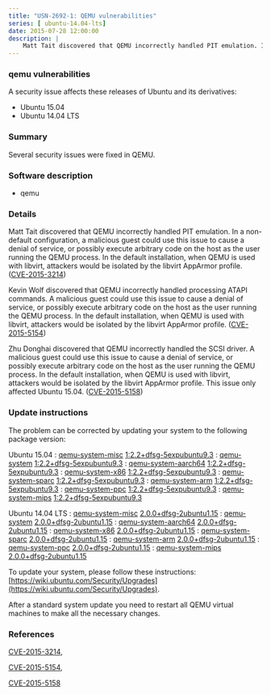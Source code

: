 ```yaml
---
title: "USN-2692-1: QEMU vulnerabilities"
series: [ ubuntu-14.04-lts]
date: 2015-07-28 12:00:00
description: |
    Matt Tait discovered that QEMU incorrectly handled PIT emulation. In a non-default configuration, a malicious guest could use this issue to cause a denial of service, or possibly execute arbitrary code on the host as the user running the QEMU process. In the default installation, when QEMU is used with libvirt, attackers would be isolated by the libvirt AppArmor profile. ([CVE-2015-3214](http://people.ubuntu.com/~ubuntu-security/cve/CVE-2015-3214))
--- 
```

 
 


### qemu vulnerabilities

A security issue affects these releases of Ubuntu and its derivatives:

* Ubuntu 15.04
* Ubuntu 14.04 LTS

### Summary

Several security issues were fixed in QEMU. 

### Software description

* qemu 

### Details

Matt Tait discovered that QEMU incorrectly handled PIT emulation. In a non-default configuration, a malicious guest could use this issue to cause a denial of service, or possibly execute arbitrary code on the host as the user running the QEMU process. In the default installation, when QEMU is used with libvirt, attackers would be isolated by the libvirt AppArmor profile. ([CVE-2015-3214](http://people.ubuntu.com/~ubuntu-security/cve/CVE-2015-3214))

Kevin Wolf discovered that QEMU incorrectly handled processing ATAPI commands. A malicious guest could use this issue to cause a denial of service, or possibly execute arbitrary code on the host as the user running the QEMU process. In the default installation, when QEMU is used with libvirt, attackers would be isolated by the libvirt AppArmor profile. ([CVE-2015-5154](http://people.ubuntu.com/~ubuntu-security/cve/CVE-2015-5154))

Zhu Donghai discovered that QEMU incorrectly handled the SCSI driver. A malicious guest could use this issue to cause a denial of service, or possibly execute arbitrary code on the host as the user running the QEMU process. In the default installation, when QEMU is used with libvirt, attackers would be isolated by the libvirt AppArmor profile. This issue only affected Ubuntu 15.04. ([CVE-2015-5158](http://people.ubuntu.com/~ubuntu-security/cve/CVE-2015-5158)) 

### Update instructions

The problem can be corrected by updating your system to the following package version:

Ubuntu 15.04
 : [qemu-system-misc](https://launchpad.net/ubuntu/+source/qemu) <span> [1:2.2+dfsg-5expubuntu9.3](https://launchpad.net/ubuntu/+source/qemu/1:2.2+dfsg-5expubuntu9.3) </span> 
 : [qemu-system](https://launchpad.net/ubuntu/+source/qemu) <span> [1:2.2+dfsg-5expubuntu9.3](https://launchpad.net/ubuntu/+source/qemu/1:2.2+dfsg-5expubuntu9.3) </span> 
 : [qemu-system-aarch64](https://launchpad.net/ubuntu/+source/qemu) <span> [1:2.2+dfsg-5expubuntu9.3](https://launchpad.net/ubuntu/+source/qemu/1:2.2+dfsg-5expubuntu9.3) </span> 
 : [qemu-system-x86](https://launchpad.net/ubuntu/+source/qemu) <span> [1:2.2+dfsg-5expubuntu9.3](https://launchpad.net/ubuntu/+source/qemu/1:2.2+dfsg-5expubuntu9.3) </span> 
 : [qemu-system-sparc](https://launchpad.net/ubuntu/+source/qemu) <span> [1:2.2+dfsg-5expubuntu9.3](https://launchpad.net/ubuntu/+source/qemu/1:2.2+dfsg-5expubuntu9.3) </span> 
 : [qemu-system-arm](https://launchpad.net/ubuntu/+source/qemu) <span> [1:2.2+dfsg-5expubuntu9.3](https://launchpad.net/ubuntu/+source/qemu/1:2.2+dfsg-5expubuntu9.3) </span> 
 : [qemu-system-ppc](https://launchpad.net/ubuntu/+source/qemu) <span> [1:2.2+dfsg-5expubuntu9.3](https://launchpad.net/ubuntu/+source/qemu/1:2.2+dfsg-5expubuntu9.3) </span> 
 : [qemu-system-mips](https://launchpad.net/ubuntu/+source/qemu) <span> [1:2.2+dfsg-5expubuntu9.3](https://launchpad.net/ubuntu/+source/qemu/1:2.2+dfsg-5expubuntu9.3) </span> 

Ubuntu 14.04 LTS
 : [qemu-system-misc](https://launchpad.net/ubuntu/+source/qemu) <span> [2.0.0+dfsg-2ubuntu1.15](https://launchpad.net/ubuntu/+source/qemu/2.0.0+dfsg-2ubuntu1.15) </span> 
 : [qemu-system](https://launchpad.net/ubuntu/+source/qemu) <span> [2.0.0+dfsg-2ubuntu1.15](https://launchpad.net/ubuntu/+source/qemu/2.0.0+dfsg-2ubuntu1.15) </span> 
 : [qemu-system-aarch64](https://launchpad.net/ubuntu/+source/qemu) <span> [2.0.0+dfsg-2ubuntu1.15](https://launchpad.net/ubuntu/+source/qemu/2.0.0+dfsg-2ubuntu1.15) </span> 
 : [qemu-system-x86](https://launchpad.net/ubuntu/+source/qemu) <span> [2.0.0+dfsg-2ubuntu1.15](https://launchpad.net/ubuntu/+source/qemu/2.0.0+dfsg-2ubuntu1.15) </span> 
 : [qemu-system-sparc](https://launchpad.net/ubuntu/+source/qemu) <span> [2.0.0+dfsg-2ubuntu1.15](https://launchpad.net/ubuntu/+source/qemu/2.0.0+dfsg-2ubuntu1.15) </span> 
 : [qemu-system-arm](https://launchpad.net/ubuntu/+source/qemu) <span> [2.0.0+dfsg-2ubuntu1.15](https://launchpad.net/ubuntu/+source/qemu/2.0.0+dfsg-2ubuntu1.15) </span> 
 : [qemu-system-ppc](https://launchpad.net/ubuntu/+source/qemu) <span> [2.0.0+dfsg-2ubuntu1.15](https://launchpad.net/ubuntu/+source/qemu/2.0.0+dfsg-2ubuntu1.15) </span> 
 : [qemu-system-mips](https://launchpad.net/ubuntu/+source/qemu) <span> [2.0.0+dfsg-2ubuntu1.15](https://launchpad.net/ubuntu/+source/qemu/2.0.0+dfsg-2ubuntu1.15) </span> 

To update your system, please follow these instructions: [https://wiki.ubuntu.com/Security/Upgrades](https://wiki.ubuntu.com/Security/Upgrades).

After a standard system update you need to restart all QEMU virtual machines to make all the necessary changes. 

### References

 
 [CVE-2015-3214](http://people.ubuntu.com/~ubuntu-security/cve/CVE-2015-3214), 

 [CVE-2015-5154](http://people.ubuntu.com/~ubuntu-security/cve/CVE-2015-5154), 

 [CVE-2015-5158](http://people.ubuntu.com/~ubuntu-security/cve/CVE-2015-5158)
 

